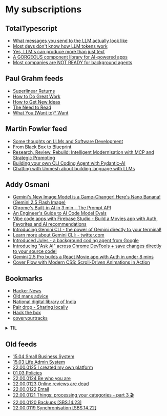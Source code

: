 # My subscriptions

## TotalTypescript

<!-- TotalTypescript:START -->
- [What messages you send to the LLM actually look like](https://www.youtube.com/shorts/WwRE-SKdmKs)
- [Most devs don&#39;t know how LLM tokens work](https://www.youtube.com/shorts/IVZ2OL8mU8c)
- [Yes, LLM&#39;s can produce more than just text](https://www.youtube.com/shorts/AFM2N9ifYFI)
- [A GORGEOUS component library for AI-powered apps](https://www.youtube.com/shorts/1yoW9OH9YAk)
- [Most companies are NOT READY for background agents](https://www.youtube.com/shorts/xnUYnd-Pgeg)
<!-- TotalTypescript:END -->

## Paul Grahm feeds

<!-- paulgraham:START -->
- [Superlinear Returns](http://www.paulgraham.com/superlinear.html)
- [How to Do Great Work](http://www.paulgraham.com/greatwork.html)
- [How to Get New Ideas](http://www.paulgraham.com/getideas.html)
- [The Need to Read](http://www.paulgraham.com/read.html)
- [What You &lpar;Want to&rpar;* Want](http://www.paulgraham.com/want.html)
<!-- paulgraham:END -->

## Martin Fowler feed

<!-- martinfowler:START -->
- [Some thoughts on LLMs and Software Development](https://martinfowler.com/articles/202508-ai-thoughts.html)
- [From Black Box to Blueprint](https://martinfowler.com/articles/black-box-to-blueprint.html)
- [Research, Review, Rebuild: Intelligent Modernisation with MCP and Strategic Prompting](https://martinfowler.com/articles/research-review-rebuild.html)
- [Building your own CLI Coding Agent with Pydantic-AI](https://martinfowler.com/articles/build-own-coding-agent.html)
- [Chatting with Unmesh about building language with LLMs](https://martinfowler.com/articles/convo-llm-abstractions.html)
<!-- martinfowler:END -->

## Addy Osmani

<!-- addyo:START -->
- [Gemini&#39;s New Image Model is a Game-Changer! Here&#39;s Nano Banana! &lpar;Gemini 2.5 Flash Image&rpar;](https://www.youtube.com/watch?v=wXYQEaWM-rw)
- [Chrome&#39;s Built-in AI in 3 min - The Prompt API](https://www.youtube.com/watch?v=YkUcxX49Rqw)
- [An Engineer&#39;s Guide to AI Code Model Evals](https://addyosmani.com/blog/ai-evals/)
- [Vibe code apps with Firebase Studio - Build a Movies app with Auth, Favorites and AI recommendations](https://www.youtube.com/watch?v=kyKPljNvuac)
- [Introducing Gemini CLI - the power of Gemini directly to your terminal!](https://www.youtube.com/watch?v=eyYmFAFxiJ4)
- [Learn more about Gemini CLI: - twitter.com](https://news.google.com/rss/articles/CBMiaEFVX3lxTE1SOUItZnAwdlhfOEhTVHQ3SWZ6NGQ1bEtscUxXMGs0ZG1Sd0lxY2tMRldxRGFwZGhSZmFDVTh1Q2tVMGtvVV82cUF5QlpMbmFRVF9BVnFLZzRDREc3WHhocElsY1VVd215?oc=5)
- [Introduced Jules - a background coding agent from Google](https://www.youtube.com/watch?v=Fm6MQpzwhwA)
- [Introducing &quot;Ask AI&quot; across Chrome DevTools + save changes directly to your source code!](https://www.youtube.com/watch?v=NfvFpdjWb0Y)
- [Gemini 2.5 Pro builds a React Movie app with Auth in under 8 mins](https://www.youtube.com/watch?v=PIZVMiUOucY)
- [Cover Flow with Modern CSS: Scroll-Driven Animations in Action](https://addyosmani.com/blog/coverflow/)
<!-- addyo:END -->


## Bookmarks

- [Hacker News](https://news.ycombinator.com/)
- [Old mans advice](https://www.youtube.com/watch?v=9fvETktnaRw)
- [National digital library of India](https://ndl.iitkgp.ac.in/)
- [Pair drop - Sharing locally](https://pairdrop.net/)
- [Hack the box](https://www.hackthebox.com/hacker)
- [coveryourtracks](https://coveryourtracks.eff.org/learn)

<details>
  <summary>TIL</summary>
  <ul>
    <li><a href="https://developer.mozilla.org/en-US/docs/Web/API/MutationObserver">MutationObserver</a></li>
    <li><a href="https://duckduckgo.com/?q=how+to+keep+work+notes&t=ffab&atb=v393-7&ia=web">How to keep work notes</a></li>
    <li><a href="https://duckduckgo.com/?q=how+to+keep+field+notes+as+software+engineer&t=ffab&atb=v393-7&ia=web">how to keep field notes as software engineer</a></li>
    <li><a href="https://youtube.com/playlist?list=PLSuEQCXg0kFh_4HtZbTGzjhwL1XxBjzuU">Songs Playlist</a></li>
  </ul>
</details>



## Old feeds
<!-- old-sub:START -->
- [15.04 Small Business System](https://johnnydecimal.com/10-19-concepts/15-patterns-templates/15.04-small-business-system/)
- [15.03 Life Admin System](https://johnnydecimal.com/10-19-concepts/15-patterns-templates/15.03-life-admin-system/)
- [22.00.0125 I created my own platform](https://johnnydecimal.com/22.00.0125/)
- [01.03 Policies](https://johnnydecimal.com/00-09-site-administration/01-about/01.03-policies/)
- [22.00.0124 Be who you are](https://johnnydecimal.com/22.00.0124/)
- [22.00.0123 Online reviews are dead](https://johnnydecimal.com/22.00.0123/)
- [22.00.0122 Email](https://johnnydecimal.com/22.00.0122/)
- [22.00.0121 Things: processing your categories - part 3 🎬](https://johnnydecimal.com/22.00.0121/)
- [22.00.0120 Backups [SBS.14.23]](https://johnnydecimal.com/22.00.0120/)
- [22.00.0119 Synchronisation [SBS.14.22]](https://johnnydecimal.com/22.00.0119/)
<!-- old-sub:END -->
